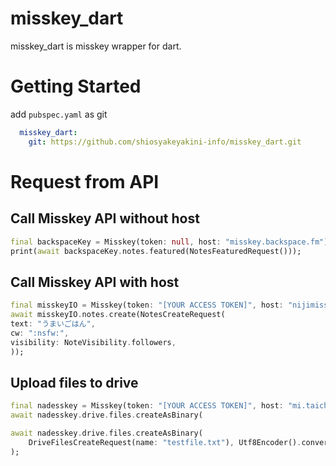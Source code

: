 # misskey_dart
misskey_dart is misskey wrapper for dart.

# Getting Started

add `pubspec.yaml` as git
```yaml
  misskey_dart:
    git: https://github.com/shiosyakeyakini-info/misskey_dart.git
```

# Request from API

## Call Misskey API without host

```dart
final backspaceKey = Misskey(token: null, host: "misskey.backspace.fm");
print(await backspaceKey.notes.featured(NotesFeaturedRequest()));
```

## Call Misskey API with host

```dart
final misskeyIO = Misskey(token: "[YOUR ACCESS TOKEN]", host: "nijimiss.moe");
await misskeyIO.notes.create(NotesCreateRequest(
text: "うまいごはん",
cw: ":nsfw:",
visibility: NoteVisibility.followers,
));
```

## Upload files to drive

```dart
final nadesskey = Misskey(token: "[YOUR ACCESS TOKEN]", host: "mi.taichan.site");
await nadesskey.drive.files.createAsBinary(

await nadesskey.drive.files.createAsBinary(
    DriveFilesCreateRequest(name: "testfile.txt"), Utf8Encoder().convert("test file"));
);
```